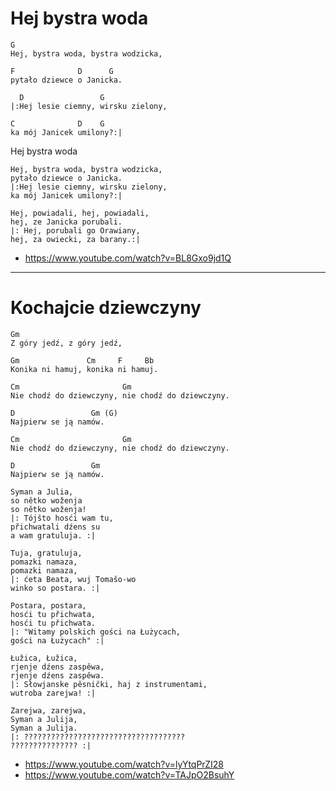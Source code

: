 # Hej bystra woda

```
G 
Hej, bystra woda, bystra wodzicka,

F              D      G
pytało dziewce o Janicka.

  D                 G
|:Hej lesie ciemny, wirsku zielony,

C              D    G
ka mój Janicek umilony?:|
```


Hej bystra woda
```
Hej, bystra woda, bystra wodzicka,
pytało dziewce o Janicka.
|:Hej lesie ciemny, wirsku zielony,
ka mój Janicek umilony?:|

Hej, powiadali, hej, powiadali,
hej, ze Janicka porubali.
|: Hej, porubali go Orawiany,
hej, za owiecki, za barany.:|
```

* https://www.youtube.com/watch?v=BL8Gxo9jd1Q

---


# Kochajcie dziewczyny

```
Gm
Z góry jedź, z góry jedź,

Gm               Cm     F     Bb
Konika ni hamuj, konika ni hamuj.

Cm                       Gm
Nie chodź do dziewczyny, nie chodź do dziewczyny.

D                 Gm (G)
Najpierw se ją namów.

Cm                       Gm
Nie chodź do dziewczyny, nie chodź do dziewczyny.

D                 Gm
Najpierw se ją namów.
```

```
Syman a Julia,
so nětko woženja
so nětko woženja!
|: Tójšto hosći wam tu,
přichwatali dźens su
a wam gratuluja. :|

Tuja, gratuluja,
pomazki namaza,
pomazki namaza,
|: ćeta Beata, wuj Tomašo-wo
winko so postara. :|

Postara, postara,
hosći tu přichwata,
hosći tu přichwata.
|: "Witamy polskich gości na Łużycach,
gości na Łużycach" :|

Łužica, Łužica,	
rjenje dźens zaspěwa,
rjenje dźens zaspěwa.
|: Słowjanske pěsnički, haj z instrumentami,
wutroba zarejwa! :|

Zarejwa, zarejwa,
Syman a Julija,
Syman a Julija.
|: ????????????????????????????????????
??????????????? :|
```

* https://www.youtube.com/watch?v=lyYtqPrZI28
* https://www.youtube.com/watch?v=TAJpO2BsuhY